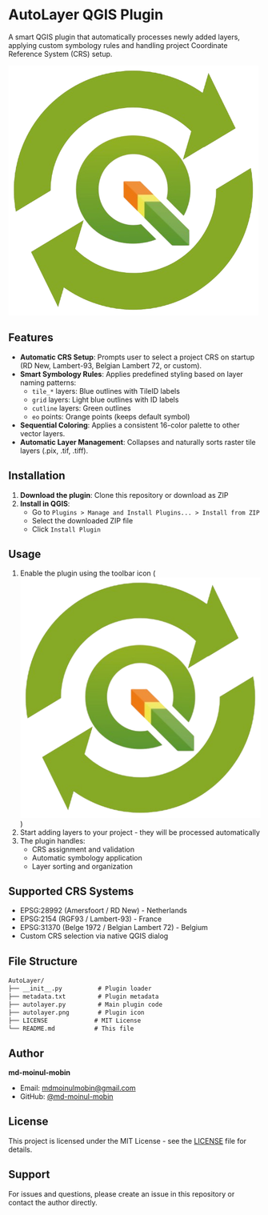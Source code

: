 # AutoLayer QGIS Plugin

A smart QGIS plugin that automatically processes newly added layers, applying custom symbology rules and handling project Coordinate Reference System (CRS) setup.

![QGIS Plugin](autolayer.png)

## Features

- **Automatic CRS Setup**: Prompts user to select a project CRS on startup (RD New, Lambert-93, Belgian Lambert 72, or custom).
- **Smart Symbology Rules**: Applies predefined styling based on layer naming patterns:
  - `tile_*` layers: Blue outlines with TileID labels
  - `grid` layers: Light blue outlines with ID labels  
  - `cutline` layers: Green outlines
  - `eo` points: Orange points (keeps default symbol)
- **Sequential Coloring**: Applies a consistent 16-color palette to other vector layers.
- **Automatic Layer Management**: Collapses and naturally sorts raster tile layers (.pix, .tif, .tiff).

## Installation

1. **Download the plugin**: Clone this repository or download as ZIP
2. **Install in QGIS**:
   - Go to `Plugins > Manage and Install Plugins... > Install from ZIP`
   - Select the downloaded ZIP file
   - Click `Install Plugin`

## Usage

1. Enable the plugin using the toolbar icon (![icon](autolayer.png))
2. Start adding layers to your project - they will be processed automatically
3. The plugin handles:
   - CRS assignment and validation
   - Automatic symbology application
   - Layer sorting and organization

## Supported CRS Systems

- EPSG:28992 (Amersfoort / RD New) - Netherlands
- EPSG:2154 (RGF93 / Lambert-93) - France  
- EPSG:31370 (Belge 1972 / Belgian Lambert 72) - Belgium
- Custom CRS selection via native QGIS dialog

## File Structure

```
AutoLayer/
├── __init__.py          # Plugin loader
├── metadata.txt         # Plugin metadata
├── autolayer.py         # Main plugin code
├── autolayer.png        # Plugin icon
├── LICENSE             # MIT License
└── README.md           # This file
```

## Author

**md-moinul-mobin**  
- Email: mdmoinulmobin@gmail.com  
- GitHub: [@md-moinul-mobin](https://github.com/md-moinul-mobin)

## License

This project is licensed under the MIT License - see the [LICENSE](LICENSE) file for details.

## Support

For issues and questions, please create an issue in this repository or contact the author directly.